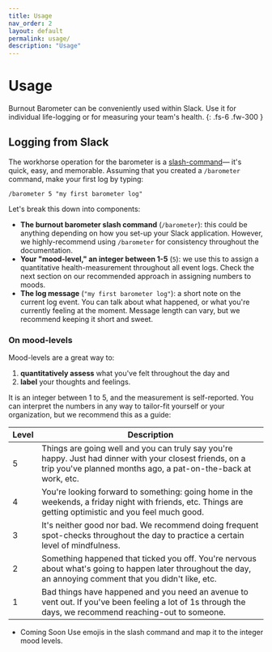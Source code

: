 ```yaml
---
title: Usage
nav_order: 2
layout: default
permalink: usage/
description: "Usage"
---
```


# Usage

Burnout Barometer can be conveniently used within Slack. Use it for individual
life-logging or for measuring your team's health.
{: .fs-6 .fw-300 }


## Logging from Slack 


The workhorse operation for the barometer is a
[slash-command](https://api.slack.com/interactivity/slash-commands)&mdash; it's
quick, easy, and memorable. Assuming that you created a `/barometer` command,
make your first log by typing:

```
/barometer 5 "my first barometer log"
```

Let's break this down into components:
- **The burnout barometer slash command** (`/barometer`): this could be anything
    depending on how you set-up your Slack application. However, we highly-recommend
    using `/barometer` for consistency throughout the documentation.
- **Your "mood-level," an integer between 1-5** (`5`): we use this to assign a
    quantitative health-measurement throughout all event logs. Check the next
    section on our recommended approach in assigning numbers to moods.
- **The log message** (`"my first barometer log"`): a short note on the current
    log event. You can talk about what happened, or what you're currently
    feeling at the moment. Message length can vary, but we recommend keeping it
    short and sweet.


### On mood-levels

Mood-levels are a great way to:

1. **quantitatively assess** what you've felt throughout the day and 
2. **label** your thoughts and feelings. 

It is an integer between 1 to 5, and the measurement is self-reported. You can
interpret the numbers in any way to tailor-fit yourself or your organization,
but we recommend this as a guide:

| Level | Description                                                                                                                                                                |
|-------|----------------------------------------------------------------------------------------------------------------------------------------------------------------------------|
| 5     | Things are going well and you can truly say you're happy. Just had dinner with your closest friends, on a trip you've planned months ago, a pat-on-the-back at work, etc. |
| 4     | You're looking forward to something: going home in the weekends, a friday night with friends, etc. Things are getting optimistic and you feel much good. |
| 3     | It's neither good nor bad. We recommend doing frequent spot-checks throughout the day to practice a certain level of  mindfulness.                                                             |
| 2     | Something happened that ticked you off. You're nervous about what's going to happen later throughout the day, an annoying comment that you didn't like, etc.                                                         |
| 1     | Bad things have happened and you need an avenue to vent out. If you've been feeling a lot of 1s through the days, we recommend reaching-out to someone.                    |

- <span class="label label-yellow">Coming Soon</span> Use emojis in
    the slash command and map it to the integer mood levels. 
